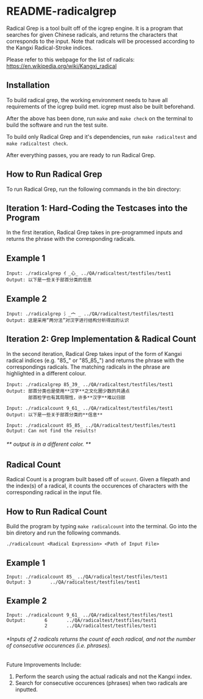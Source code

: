 # README-radicalgrep

Radical Grep is a tool built off of the icgrep engine. It is a program that searches for given Chinese radicals, and returns the characters that corresponds to the input. Note that radicals will be processed according to the Kangxi Radical-Stroke indices.

Please refer to this webpage for the list of radicals: https://en.wikipedia.org/wiki/Kangxi_radical

## Installation

To build radical grep, the working environment needs to have all requirements of the icgrep build met. icgrep must also be built beforehand.

After the above has been done, run  `make`  and `make check` on the terminal to build the software and run the test suite.

To build only Radical Grep and it's dependencies, run `make radicaltest` and `make radicaltest check`.

After everything passes, you are ready to run Radical Grep.

## How to Run Radical Grep

To run Radical Grep, run the following commands in the bin directory:

## Iteration 1: Hard-Coding the Testcases into the Program

In the first iteration, Radical Grep takes in pre-programmed inputs and returns the phrase with the corresponding radicals.

 ## Example 1

    Input: ./radicalgrep 亻_心_ ../QA/radicaltest/testfiles/test1
    Output: 以下是一些关于部首分类的信息

## Example 2
    Input: ./radicalgrep 氵_宀 _ ../QA/radicaltest/testfiles/test1
    Output: 这是采用“两分法”对汉字进行结构分析得出的认识


## Iteration 2: Grep Implementation & Radical Count

In the second iteration, Radical Grep takes input of the form of Kangxi radical indices (e.g. "85_" or "85_85_") and returns the phrase with the correspondings radicals. The matching radicals in the phrase are highlighted in a different colour.

    Input: ./radicalgrep 85_39_ ../QA/radicaltest/testfiles/test1
    Output: 部首分类也是使用**汉字**之文化圈少数的共通点
            部首检字也有其局限性，许多**汉字**难以归部

    Input: ./radicalcount 9_61_ ../QA/radicaltest/testfiles/test1
    Output: 以下是一些关于部首分类的**信息** 
    
    Input: ./radicalcount 85_85_ ../QA/radicaltest/testfiles/test1
    Output: Can not find the results!

###### ** output is in a different color. **
## Radical Count
Radical Count is a program built based off of `ucount`. Given a filepath and the index(s) of a radical, it counts the occurences of characters with the corresponding radical in the input file.

## How to Run Radical Count
Build the program by typing `make radicalcount` into the terminal. Go into the bin diretory and run the following commands.

    ./radicalcount <Radical Expression> <Path of Input File>

## Example 1
    Input: ./radicalcount 85_ ../QA/radicaltest/testfiles/test1
    Output: 3       ../QA/radicaltest/testfiles/test1

## Example 2
    Input: ./radicalcount 9_61_ ../QA/radicaltest/testfiles/test1
    Output:       6       ../QA/radicaltest/testfiles/test1
                  2       ../QA/radicaltest/testfiles/test1
    
###### *Inputs of 2 radicals returns the count of each radical, and not the number of consecutive occurences (i.e. phrases).

Future Improvements Include:

1. Perform the search using the actual radicals and not the Kangxi index.
2. Search for consecutive occurences (phrases) when two radicals are inputted.
